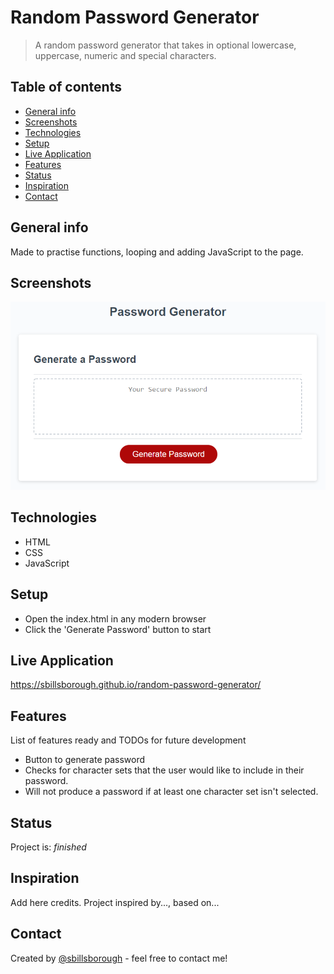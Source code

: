 # Random Password Generator

> A random password generator that takes in optional lowercase, uppercase, numeric and special characters.

## Table of contents

- [General info](#general-info)
- [Screenshots](#screenshots)
- [Technologies](#technologies)
- [Setup](#setup)
- [Live Application](#live-application)
- [Features](#features)
- [Status](#status)
- [Inspiration](#inspiration)
- [Contact](#contact)

## General info

Made to practise functions, looping and adding JavaScript to the page.

## Screenshots

![Example screenshot](./assets/images/05-javascript-challenge-demo.png)

## Technologies

- HTML
- CSS
- JavaScript

## Setup

- Open the index.html in any modern browser
- Click the 'Generate Password' button to start

## Live Application

https://sbillsborough.github.io/random-password-generator/

## Features

List of features ready and TODOs for future development

- Button to generate password
- Checks for character sets that the user would like to
  include in their password.
- Will not produce a password if at least one character set
  isn't selected.

## Status

Project is: _finished_

## Inspiration

Add here credits. Project inspired by..., based on...

## Contact

Created by [@sbillsborough](billsboroughscott@gmail.com) - feel free to contact me!
